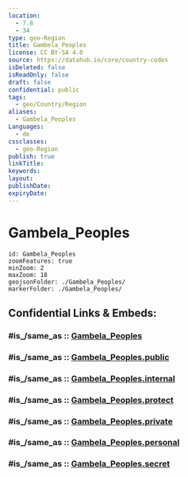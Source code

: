 ```yaml
---
location:
  - 7.8
  - 34
type: geo-Region
title: Gambela_Peoples
license: CC BY-SA 4.0
source: https://datahub.io/core/country-codes
isDeleted: false
isReadOnly: false
draft: false
confidential: public
tags:
  - geo/Country/Region
aliases:
  - Gambela_Peoples
Languages:
  - de
cssclasses:
  - geo-Region
publish: true
linkTitle:
keywords:
layout:
publishDate:
expiryDate:
---
```


# Gambela_Peoples

```leaflet
id: Gambela_Peoples
zoomFeatures: true 
minZoom: 2 
maxZoom: 18
geojsonFolder: ./Gambela_Peoples/
markerFolder: ./Gambela_Peoples/
```


## Confidential Links & Embeds: 

### #is_/same_as :: [Gambela_Peoples](/_Standards/Earth/Continent/Africa/Africa~East/Ethiopia/Regions~Ethiopia/Gambela_Peoples.md) 

### #is_/same_as :: [Gambela_Peoples.public](/_public/Earth/Continent/Africa/Africa~East/Ethiopia/Regions~Ethiopia/Gambela_Peoples.public.md) 

### #is_/same_as :: [Gambela_Peoples.internal](/_internal/Earth/Continent/Africa/Africa~East/Ethiopia/Regions~Ethiopia/Gambela_Peoples.internal.md) 

### #is_/same_as :: [Gambela_Peoples.protect](/_protect/Earth/Continent/Africa/Africa~East/Ethiopia/Regions~Ethiopia/Gambela_Peoples.protect.md) 

### #is_/same_as :: [Gambela_Peoples.private](/_private/Earth/Continent/Africa/Africa~East/Ethiopia/Regions~Ethiopia/Gambela_Peoples.private.md) 

### #is_/same_as :: [Gambela_Peoples.personal](/_personal/Earth/Continent/Africa/Africa~East/Ethiopia/Regions~Ethiopia/Gambela_Peoples.personal.md) 

### #is_/same_as :: [Gambela_Peoples.secret](/_secret/Earth/Continent/Africa/Africa~East/Ethiopia/Regions~Ethiopia/Gambela_Peoples.secret.md)

